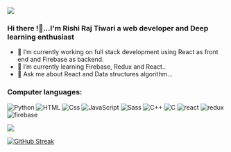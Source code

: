 ![](https://komarev.com/ghpvc/?username=Rishi-T2408)
### Hi there !👋...I'm Rishi Raj Tiwari a web developer and Deep learning enthusiast

- 🔭 I’m currently working on full stack development using React as front end and Firebase as backend.
- 🌱 I’m currently learning Firebase, Redux and React..
- 💬 Ask me about React and Data structures algorithm...

### Computer languages:
<p>
  <img alt="Python" src="https://img.shields.io/badge/Python-000000?logo=unity&logoColor=white&style=for-the-badge" />
  <img alt="HTML" src="https://img.shields.io/badge/HTML-E34F26?logo=html5&logoColor=white&style=for-the-badge" />
  <img alt="Css" src="https://img.shields.io/badge/CSS-1572B6?logo=css3&logoColor=white&style=for-the-badge" />
   <img alt="JavaScript" src="https://img.shields.io/badge/JavaScript-F7DF1E?logo=javascript&logoColor=white&style=for-the-badge" />
  <img alt="Sass" src="https://img.shields.io/badge/Sass-CC6699?logo=sass&logoColor=white&style=for-the-badge" />
  <img alt="C++" src="https://img.shields.io/badge/C++-000000?logo=unity&logoColor=white&style=for-the-badge" />
   <img alt="C" src="https://img.shields.io/badge/C-F7DF1E?logo=javascript&logoColor=white&style=for-the-badge" />
  <img alt="react" src="https://img.shields.io/badge/C-F7DF1E?logo=react&logoColor=white&style=for-the-badge" />
  <img alt="redux" src="https://img.shields.io/badge/C-F7DF1E?logo=redux&logoColor=white&style=for-the-badge" />
  <img alt="firebase" src="https://img.shields.io/badge/C-F7DF1E?logo=firebase&logoColor=white&style=for-the-badge" />
</p>
<img src="https://github-readme-stats.vercel.app/api?username=Rishi-T2408&&show_icons=true&title_color=ffffff&icon_color=bb2acf&text_color=daf7dc&bg_color=151515">

[![GitHub Streak](https://github-readme-streak-stats.herokuapp.com/?user=Rishi-T2408&theme=dark)](https://git.io/streak-stats)


